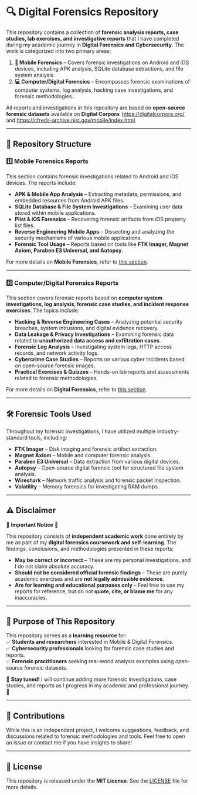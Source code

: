 # 🔍 Digital Forensics Repository  

This repository contains a collection of **forensic analysis reports, case studies, lab exercises, and investigative reports** that I have completed during my academic journey in **Digital Forensics and Cybersecurity**. The work is categorized into two primary areas:  

1. **📱 Mobile Forensics** – Covers forensic investigations on Android and iOS devices, including APK analysis, SQLite database extractions, and file system analysis.  
2. **💻 Computer/Digital Forensics** – Encompasses forensic examinations of computer systems, log analysis, hacking case investigations, and forensic methodologies.  

All reports and investigations in this repository are based on **open-source forensic datasets** available on **Digital Corpora**: https://digitalcorpora.org/ and https://cfreds-archive.nist.gov/mobile/index.html.  

---

## 📂 Repository Structure  

### **1️⃣ Mobile Forensics Reports**  
This section contains forensic investigations related to Android and iOS devices. The reports include:  
- **APK & Mobile App Analysis** – Extracting metadata, permissions, and embedded resources from Android APK files.  
- **SQLite Database & File System Investigations** – Examining user data stored within mobile applications.  
- **Plist & iOS Forensics** – Recovering forensic artifacts from iOS property list files.  
- **Reverse Engineering Mobile Apps** – Dissecting and analyzing the security mechanisms of various mobile applications.  
- **Forensic Tool Usage** – Reports based on tools like **FTK Imager, Magnet Axiom, Paraben E3 Universal, and Autopsy**.  

For more details on **Mobile Forensics**, refer to [this section](https://github.com/frankwxu/digital-forensics-lab/blob/main/papers/books/).  

---

### **2️⃣ Computer/Digital Forensics Reports**  
This section covers forensic reports based on **computer system investigations, log analysis, forensic case studies, and incident response exercises**. The topics include:  
- **Hacking & Reverse Engineering Cases** – Analyzing potential security breaches, system intrusions, and digital evidence recovery.  
- **Data Leakage & Privacy Investigations** – Examining forensic data related to **unauthorized data access and exfiltration cases**.  
- **Forensic Log Analysis** – Investigating system logs, HTTP access records, and network activity logs.  
- **Cybercrime Case Studies** – Reports on various cyber incidents based on open-source forensic images.  
- **Practical Exercises & Quizzes** – Hands-on lab reports and assessments related to forensic methodologies.  

For more details on **Digital Forensics**, refer to [this section](./[Digital_Forensics](https://github.com/frankwxu/digital-forensics-lab/tree/main/papers/books)).  

---

## 🛠 Forensic Tools Used  
Throughout my forensic investigations, I have utilized multiple industry-standard tools, including:  
- **FTK Imager** – Disk imaging and forensic artifact extraction.  
- **Magnet Axiom** – Mobile and computer forensic analysis.  
- **Paraben E3 Universal** – Data extraction from various digital devices.  
- **Autopsy** – Open-source digital forensic tool for structured file system analysis.  
- **Wireshark** – Network traffic analysis and forensic packet inspection.  
- **Volatility** – Memory forensics for investigating RAM dumps.  

---

## ⚠️ Disclaimer  
🚨 **Important Notice** 🚨  

This repository consists of **independent academic work** done entirely by me as part of my **digital forensics coursework and self-learning**. The findings, conclusions, and methodologies presented in these reports:  
- **May be correct or incorrect** – These are my personal investigations, and I do not claim absolute accuracy.  
- **Should not be considered official forensic findings** – These are purely academic exercises and are **not legally admissible evidence**.  
- **Are for learning and educational purposes only** – Feel free to use my reports for reference, but do not **quote, cite, or blame me** for any inaccuracies.  

---

## 📌 Purpose of This Repository  
This repository serves as a **learning resource** for:  
✅ **Students and researchers** interested in Mobile & Digital Forensics.  
✅ **Cybersecurity professionals** looking for forensic case studies and reports.  
✅ **Forensic practitioners** seeking real-world analysis examples using open-source forensic datasets.  

📢 **Stay tuned!** I will continue adding more forensic investigations, case studies, and reports as I progress in my academic and professional journey. 🚀  

---

## 🤝 Contributions  
While this is an independent project, I welcome suggestions, feedback, and discussions related to forensic methodologies and tools. Feel free to open an issue or contact me if you have insights to share!  

---

## 📜 License  
This repository is released under the **MIT License**. See the [LICENSE](LICENSE) file for more details.
